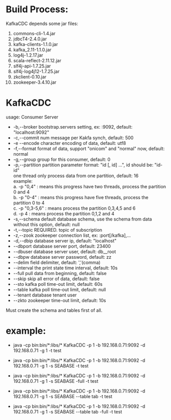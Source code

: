 # Build Process:
KafkaCDC depends some jar files:
1. commons-cli-1.4.jar
2. jdbcT4-2.4.0.jar
3. kafka-clients-1.1.0.jar
4. kafka_2.11-1.1.0.jar
5. log4j-1.2.17.jar
6. scala-reflect-2.11.12.jar
7. slf4j-api-1.7.25.jar
8. slf4j-log4j12-1.7.25.jar
9. zkclient-0.10.jar
10. zookeeper-3.4.10.jar

# KafkaCDC
usage: Consumer Server
* -b,--broker <arg>      bootstrap.servers setting, ex: <node>:9092, default: "localhost:9092"
* -c,--commit <arg>      num message per Kakfa synch, default: 500
* -e --encode <arg>      character encoding of data, default: utf8
* -f,--format <arg>      format of data, support "onicom" and "normal" now, default: normal
* -g,--group <arg>       group for this consumer, default: 0
* -p,--partition <arg>   partition parameter format: "id [, id] ...", id should be: "id-id"<br>                        one thread only process data from one partition, default: 16<br/>                        example:<br>			 a. -p "0,4" : means this progress have two threads, process the partition 0 and 4<br>			 b. -p "0-4" : means this progress have five threads, process the partition 0 to 4<br>			 c. -p "0,3-5,6" : means process the partition 0,3,4,5 and 6<br>			 d. -p 4 : means process the partition 0,1,2 and 4
* -s,--schema <arg>      default database schema, use the schema from data without this option, default: null
* -t,--topic <arg>       REQUIRED. topic of subscription
* -z,--zook <arg>        zookeeper connection list, ex: <node>:port[/kafka],...
* -d,--dbip <arg>        database server ip, default: "localhost"
*    --dbport <arg>      database server port, default: 23400
*    --dbuser <arg>      database server user, default: db__root
*    --dbpw <arg>        database server password, default: zz
*    --delim <arg>       field delimiter, default: ','(comma)
*    --interval <arg>    the print state time interval, default: 10s
*    --full              pull data from beginning, default: false
*    --skip              skip all error of data, default: false
*    --sto <arg>         kafka poll time-out limit, default: 60s
*    --table <arg>       kafka poll time-out limit, default: null
*    --tenant <arg>      database tenant user
*    --zkto <arg>        zookeeper time-out limit, default: 10s

Must create the schema and tables first of all.
# example:
* java -cp bin:bin/\*:libs/\* KafkaCDC -p 1 -b 192.168.0.71:9092 -d 192.168.0.71 -g 1 -t test

* java -cp bin:bin/\*:libs/\* KafkaCDC -p 1 -b 192.168.0.71:9092 -d 192.168.0.71 -g 1 -s SEABASE -t test
* java -cp bin:bin/\*:libs/\* KafkaCDC -p 1 -b 192.168.0.71:9092 -d 192.168.0.71 -g 1 -s SEABASE -full -t test

* java -cp bin:bin/\*:libs/\* KafkaCDC -p 1 -b 192.168.0.71:9092 -d 192.168.0.71 -g 1 -s SEABASE --table tab -t test
* java -cp bin:bin/\*:libs/\* KafkaCDC -p 1 -b 192.168.0.71:9092 -d 192.168.0.71 -g 1 -s SEABASE --table tab -full -t test
